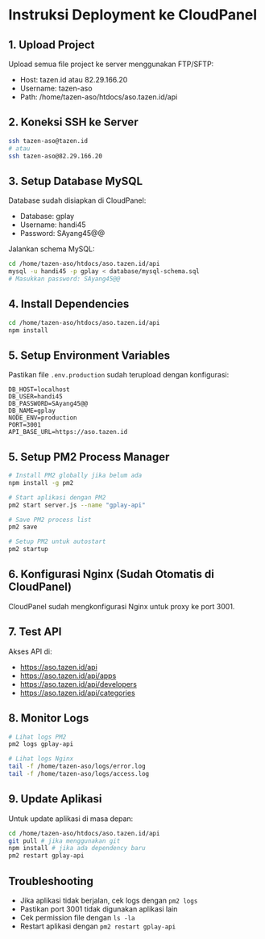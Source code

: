 # Instruksi Deployment ke CloudPanel

## 1. Upload Project
Upload semua file project ke server menggunakan FTP/SFTP:
- Host: tazen.id atau 82.29.166.20
- Username: tazen-aso
- Path: /home/tazen-aso/htdocs/aso.tazen.id/api

## 2. Koneksi SSH ke Server
```bash
ssh tazen-aso@tazen.id
# atau
ssh tazen-aso@82.29.166.20
```

## 3. Setup Database MySQL
Database sudah disiapkan di CloudPanel:
- Database: gplay
- Username: handi45
- Password: SAyang45@@

Jalankan schema MySQL:
```bash
cd /home/tazen-aso/htdocs/aso.tazen.id/api
mysql -u handi45 -p gplay < database/mysql-schema.sql
# Masukkan password: SAyang45@@
```

## 4. Install Dependencies
```bash
cd /home/tazen-aso/htdocs/aso.tazen.id/api
npm install
```

## 5. Setup Environment Variables
Pastikan file `.env.production` sudah terupload dengan konfigurasi:
```
DB_HOST=localhost
DB_USER=handi45
DB_PASSWORD=SAyang45@@
DB_NAME=gplay
NODE_ENV=production
PORT=3001
API_BASE_URL=https://aso.tazen.id
```

## 5. Setup PM2 Process Manager
```bash
# Install PM2 globally jika belum ada
npm install -g pm2

# Start aplikasi dengan PM2
pm2 start server.js --name "gplay-api"

# Save PM2 process list
pm2 save

# Setup PM2 untuk autostart
pm2 startup
```

## 6. Konfigurasi Nginx (Sudah Otomatis di CloudPanel)
CloudPanel sudah mengkonfigurasi Nginx untuk proxy ke port 3001.

## 7. Test API
Akses API di:
- https://aso.tazen.id/api
- https://aso.tazen.id/api/apps
- https://aso.tazen.id/api/developers
- https://aso.tazen.id/api/categories

## 8. Monitor Logs
```bash
# Lihat logs PM2
pm2 logs gplay-api

# Lihat logs Nginx
tail -f /home/tazen-aso/logs/error.log
tail -f /home/tazen-aso/logs/access.log
```

## 9. Update Aplikasi
Untuk update aplikasi di masa depan:
```bash
cd /home/tazen-aso/htdocs/aso.tazen.id/api
git pull # jika menggunakan git
npm install # jika ada dependency baru
pm2 restart gplay-api
```

## Troubleshooting
- Jika aplikasi tidak berjalan, cek logs dengan `pm2 logs`
- Pastikan port 3001 tidak digunakan aplikasi lain
- Cek permission file dengan `ls -la`
- Restart aplikasi dengan `pm2 restart gplay-api`
